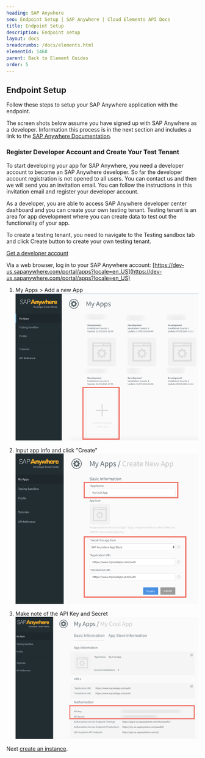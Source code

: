 ```yaml
---
heading: SAP Anywhere
seo: Endpoint Setup | SAP Anywhere | Cloud Elements API Docs
title: Endpoint Setup
description: Endpoint setup
layout: docs
breadcrumbs: /docs/elements.html
elementId: 1468
parent: Back to Element Guides
order: 5
---
```


## Endpoint Setup

Follow these steps to setup your SAP Anywhere application with the endpoint.

The screen shots below assume you have signed up with SAP Anywhere as a developer.
Information this process is in the next section and includes a link to the [SAP Anywhere Documentation](https://doc-eu.sapanywhere.com/api/app/public_app).

### Register Developer Account and Create Your Test Tenant

To start developing your app for SAP Anywhere, you need a developer account to become an SAP Anywhere developer. So far the developer account registration is not opened to all users. You can contact us and then we will send you an invitation email. You can follow the instructions in this invitation email and register your developer account.

As a developer, you are able to access SAP Anywhere developer center dashboard and you can create your own testing tenant. Testing tenant is an area for app development where you can create data to test out the functionality of your app.

To create a testing tenant, you need to navigate to the Testing sandbox tab and click Create button to create your own testing tenant.

[Get a developer account](https://doc-eu.sapanywhere.com/api/app/public_app#register)

Via a web browser, log in to your SAP Anywhere account:
[https://dev-us.sapanywhere.com/portal/apps?locale=en_US](https://dev-us.sapanywhere.com/portal/apps?locale=en_US)

1. My Apps > Add a new App
![SAP Anywhere Connected App step 1](img/sapanywhere-api-connected-app-1.png)

2. Input app info and click "Create"
![SAP Anywhere Connected App step 2](img/sapanywhere-api-connected-app-2.png)

3. Make note of the API Key and Secret
![SAP Anywhere Connected App step 3](img/sapanywhere-api-connected-app-3.png)

Next [create an instance](sapanywhere-create-instance.html).
